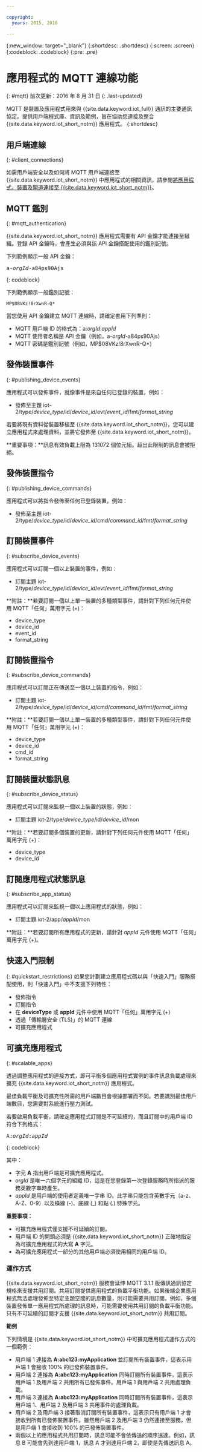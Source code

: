 ```yaml
---

copyright:
  years: 2015, 2016

---
```


{:new_window: target="\_blank"}
{:shortdesc: .shortdesc}
{:screen: .screen}
{:codeblock: .codeblock}
{:pre: .pre}


# 應用程式的 MQTT 連線功能
{: #mqtt}
前次更新：2016 年 8 月 31 日
{: .last-updated}

MQTT 是裝置及應用程式用來與 {{site.data.keyword.iot_full}} 通訊的主要通訊協定。提供用戶端程式庫、資訊及範例，旨在協助您連接及整合 {{site.data.keyword.iot_short_notm}} 應用程式。
{:shortdesc}

## 用戶端連線
{: #client_connections}

如需用戶端安全以及如何將 MQTT 用戶端連接至 {{site.data.keyword.iot_short_notm}} 中應用程式的相關資訊，請參閱[將應用程式、裝置及閘道連接至 {{site.data.keyword.iot_short_notm}}](../reference/security/connect_devices_apps_gw.html)。

## MQTT 鑑別
{: #mqtt_authentication}

{{site.data.keyword.iot_short_notm}} 應用程式需要有 API 金鑰才能連接至組織。登錄 API 金鑰時，會產生必須與該 API 金鑰搭配使用的鑑別記號。

下列範例顯示一般 API 金鑰：

<pre class="pre">a-<var class="keyword varname">orgId</var>-a84ps90Ajs</pre>
{: codeblock}


下列範例顯示一般鑑別記號：

```
MP$08VKz!8rXwnR-Q*
```

當您使用 API 金鑰建立 MQTT 連線時，請確定套用下列準則：

- MQTT 用戶端 ID 的格式為：a:*orgId*:*appId*
- MQTT 使用者名稱是 API 金鑰（例如，a-*orgId*-a84ps90Ajs）
- MQTT 密碼是鑑別記號（例如，MP$08VKz!8rXwnR-Q*）


## 發佈裝置事件
{: #publishing_device_events}

應用程式可以發佈事件，就像事件是來自任何已登錄的裝置，例如：

-  發佈至主題 iot-2/type/*device_type*/id/*device_id*/evt/*event_id*/fmt/*format_string*

若要將現有資料從裝置移植至 {{site.data.keyword.iot_short_notm}}，您可以建立應用程式來處理資料，並將它發佈至 {{site.data.keyword.iot_short_notm}}。

**重要事項：**訊息有效負載上限為 131072 個位元組。超出此限制的訊息會被拒絕。

## 發佈裝置指令
{: #publishing_device_commands}

應用程式可以將指令發佈至任何已登錄裝置，例如：

-  發佈至主題 iot-2/type/*device_type*/id/*device_id*/cmd/*command_id*/fmt/*format_string*

## 訂閱裝置事件
{: #subscribe_device_events}

應用程式可以訂閱一個以上裝置的事件，例如：

-  訂閱主題 iot-2/type/*device_type*/id/*device_id*/evt/*event_id*/fmt/*format_string*

**附註：**若要訂閱一個以上單一裝置的多種類型事件，請針對下列任何元件使用 MQTT「任何」萬用字元 (+)：

- device_type
- device_id
- event_id
- format_string

## 訂閱裝置指令
{: #subscribe_device_commands}

應用程式可以訂閱正在傳送至一個以上裝置的指令，例如：

-  訂閱主題 iot-2/type/*device_type*/id/*device_id*/cmd/*command_id*/fmt/*format_string*

**附註：**若要訂閱一個以上單一裝置的多種類型事件，請針對下列任何元件使用 MQTT「任何」萬用字元 (+)：

-  device_type
-  device_id
-  cmd_id
-  format_string

## 訂閱裝置狀態訊息
{: #subscribe_device_status}

應用程式可以訂閱來監視一個以上裝置的狀態，例如：

-  訂閱主題 iot-2/type/*device_type*/id/*device_id*/mon

**附註：**若要訂閱多個裝置的更新，請針對下列任何元件使用 MQTT「任何」萬用字元 (+)：

- device_type
- device_id

## 訂閱應用程式狀態訊息
{: #subscribe_app_status}

應用程式可以訂閱來監視一個以上應用程式的狀態，例如：

- 訂閱主題 iot-2/app/*appId*/mon

**附註：**若要訂閱所有應用程式的更新，請針對 *appId* 元件使用 MQTT「任何」萬用字元 (+)。


## 快速入門限制
{: #quickstart_restrictions}
如果您計劃建立應用程式碼以與「快速入門」服務搭配使用，則「快速入門」中不支援下列特性：

- 發佈指令
- 訂閱指令
- 在 **deviceType** 或 **appId** 元件中使用 MQTT「任何」萬用字元 (+)
- 透過「傳輸層安全 (TLS)」的 MQTT 連線
- 可擴充應用程式

## 可擴充應用程式
{: #scalable_apps}

透過調整應用程式的連接方式，即可平衡多個應用程式實例的事件訊息負載處理來擴充 {{site.data.keyword.iot_short_notm}} 應用程式。

最佳負載平衡及可擴充性所需的用戶端數目會根據部署而不同。若要識別最佳用戶端數目，您需要對系統進行壓力測試。

若要啟用負載平衡，請確定應用程式訂閱是不可延續的，而且訂閱中的用戶端 ID 符合下列格式：

<pre class="pre">A:<var class="keyword varname">orgId</var>:<var class="keyword varname">appId</var></pre>
{: codeblock}

其中：
-  字元 **A** 指出用戶端是可擴充應用程式。
-  *orgId* 是唯一六個字元的組織 ID，這是在您登錄第一次登錄服務時所指派的服務英數字串時產生。
-  *appId* 是用戶端的使用者定義唯一字串 ID。此字串只能包含英數字元（a-z、A-Z、0-9）以及橫線 (-)、底線 (_) 和點 (.) 特殊字元。

**重要事項：**
- 可擴充應用程式僅支援不可延續的訂閱。
- 用戶端 ID 的開頭必須是 {{site.data.keyword.iot_short_notm}} 正確地指定為可擴充應用程式的大寫 **A** 字元。
- 為可擴充應用程式一部分的其他用戶端必須使用相同的用戶端 ID。


### 運作方式

{{site.data.keyword.iot_short_notm}} 服務會延伸 MQTT 3.1.1 版傳訊通訊協定規格來支援共用訂閱。共用訂閱提供應用程式的負載平衡功能。如果後端企業應用程式無法處理發佈至特定主題空間的訊息數量，則可能需要共用訂閱。例如，多個裝置發佈單一應用程式所處理的訊息時，可能需要使用共用訂閱的負載平衡功能。只有不可延續的訂閱才支援 {{site.data.keyword.iot_short_notm}} 共用訂閱。


**範例**

下列情境是 {{site.data.keyword.iot_short_notm}} 中可擴充應用程式運作方式的一個範例：

- 用戶端 1 連接為 **A:abc123:myApplication** 並訂閱所有裝置事件，這表示用戶端 1 會接收 100% 的已發佈裝置事件。
- 用戶端 2 連接為 **A:abc123:myApplication** 同時訂閱所有裝置事件，這表示用戶端 1 及用戶端 2 共用所有已發佈事件。用戶端 1 與用戶端 2 共用處理負載。
- 用戶端 3 連接為 **A:abc123:myApplication** 同時訂閱所有裝置事件，這表示用戶端 1、用戶端 2 及用戶端 3 共用事件的處理負載。
- 用戶端 2 及用戶端 3 接著取消訂閱所有裝置事件，這表示只有用戶端 1 才會接收到所有已發佈裝置事件。雖然用戶端 2 及用戶端 3 仍然連接至服務，但是用戶端 1 會接收到 100% 的已發佈裝置事件。
- 兩個以上的應用程式共用訂閱時，訊息可能不會依傳送的順序送達。例如，訊息 B 可能會先到達用戶端 1，訊息 A 才到達用戶端 2，即使是先傳送訊息 A。
